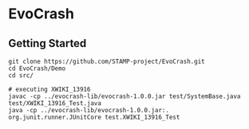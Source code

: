 # EvoCrash

Getting Started
---------------

```
git clone https://github.com/STAMP-project/EvoCrash.git
cd EvoCrash/Demo
cd src/

# executing XWIKI_13916
javac -cp ../evocrash-lib/evocrash-1.0.0.jar test/SystemBase.java test/XWIKI_13916_Test.java
java -cp ../evocrash-lib/evocrash-1.0.0.jar:. org.junit.runner.JUnitCore test.XWIKI_13916_Test

```
